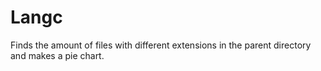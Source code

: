 # Langc
Finds the amount of files with different extensions in the parent directory and makes a pie chart.
